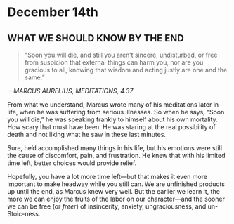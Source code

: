 # December 14th
## WHAT WE SHOULD KNOW BY THE END

> “Soon you will die, and still you aren’t sincere, undisturbed, or free from suspicion that external things can harm you, nor are you gracious to all, knowing that wisdom and acting justly are one and the same.”

*—MARCUS AURELIUS, MEDITATIONS, 4.37*

From what we understand, Marcus wrote many of his meditations later in life, when he was suffering from serious illnesses. So when he says, “Soon you will die,” he was speaking frankly to himself about his own mortality. How scary that must have been. He was staring at the real possibility of death and not liking what he saw in these last minutes.

Sure, he’d accomplished many things in his life, but his emotions were still the cause of discomfort, pain, and frustration. He knew that with his limited time left, better choices would provide relief.

Hopefully, you have a lot more time left—but that makes it even more important to make headway while you still can. We are unfinished products up until the end, as Marcus knew very well. But the earlier we learn it, the more we can enjoy the fruits of the labor on our character—and the sooner we can be free (or *freer*) of insincerity, anxiety, ungraciousness, and un-Stoic-ness.

